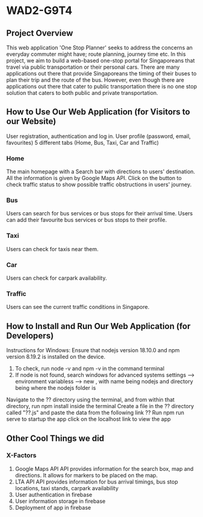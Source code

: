 # WAD2-G9T4

## Project Overview
This web application 'One Stop Planner' seeks to address the concerns an everyday commuter might have; route planning, journey time etc.
In this project, we aim to build a web-based one-stop portal for Singaporeans that travel via public transportation or their personal cars. There are many applications out there that provide Singaporeans the timing of their buses to plan their trip and the route of the bus. However, even though there are applications out there that cater to public transportation there is no one stop solution that caters to both public and private transportation. 

## How to Use Our Web Application (for Visitors to our Website)
User registration, authentication and log in.
User profile (password, email, favourites)
5 different tabs  (Home,  Bus, Taxi, Car and Traffic)

### Home
The main homepage with a Search bar with directions to users' destination. All the information is given by Google Maps API.
Click on the button to check traffic status to show possible traffic obstructions in users' journey.

### Bus
Users can search for bus services or bus stops for their arrival time.
Users can add their favourite bus services or bus stops to their profile.

### Taxi
Users can check for taxis near them.

### Car
Users can check for carpark availability.

### Traffic
Users can see the current traffic conditions in Singapore.

## How to Install and Run Our Web Application (for Developers)
Instructions for Windows:
Ensure that nodejs version 18.10.0 and npm version 8.19.2 is installed on the device.

1. To check, run node -v and npm -v in the command terminal
2. If node is not found, search windows for advanced systems settings --> environment variabless --> new , with name being nodejs and directory being where the nodejs folder is

Navigate to the ?? directory using the terminal, and from within that directory, run npm install inside the terminal
Create a file in the ?? directory called "??.js" and paste the data from the following link ??
Run npm run serve to startup the app
click on the localhost link to view the app

## Other Cool Things we did
### X-Factors
1. Google Maps API 
 API provides information for the search box, map and directions. It allows for markers to be placed on the map.
2. LTA API
 API provides information for bus arrival timings, bus stop locations, taxi stands, carpark availability
3. User authentication in firebase
4. User information storage in firebase
5. Deployment of app in firebase
